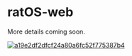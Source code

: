 # ratOS-web

More details coming soon.

[![a19e2df2dfcf24a80a6fc52f775387b4](https://user-images.githubusercontent.com/74272629/235277037-a013422b-5197-49e4-b253-c9414da1bcf4.gif)](https://gyazo.com/e144d8b47f0481c60d741bc9ddc255f4)
